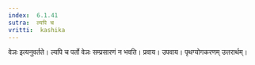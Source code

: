 ```yaml
---
index:  6.1.41
sutra:  ल्यपि च
vritti:  kashika 
---
```


वेञः इत्यनुवर्तते। ल्यपि च पर्तो वेञः सम्प्रसारणं न भवति। प्रवाय। उपवाय। पृथग्योगकरणम् उत्तरार्थम्।

